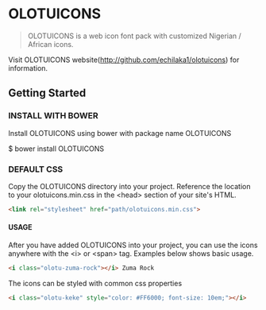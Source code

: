 # OLOTUICONS

> OLOTUICONS is a web icon font pack with customized Nigerian / African icons.

Visit OLOTUICONS website(http://github.com/echilaka1/olotuicons) for information.


## Getting Started


### INSTALL WITH BOWER

Install OLOTUICONS using bower with package name OLOTUICONS

$ bower install OLOTUICONS


### DEFAULT CSS

Copy the OLOTUICONS directory into your project. Reference the location to your olotuicons.min.css in the &lt;head&gt; section of your site's HTML.

```html
<link rel="stylesheet" href="path/olotuicons.min.css">
```


#### USAGE

After you have added OLOTUICONS into your project, you can use the icons anywhere with the &lt;i&gt; or &lt;span&gt; tag. Examples below shows basic usage.

```html
<i class="olotu-zuma-rock"></i> Zuma Rock
```


The icons can be styled with common css properties

```html
<i class="olotu-keke" style="color: #FF6000; font-size: 10em;"></i>
```